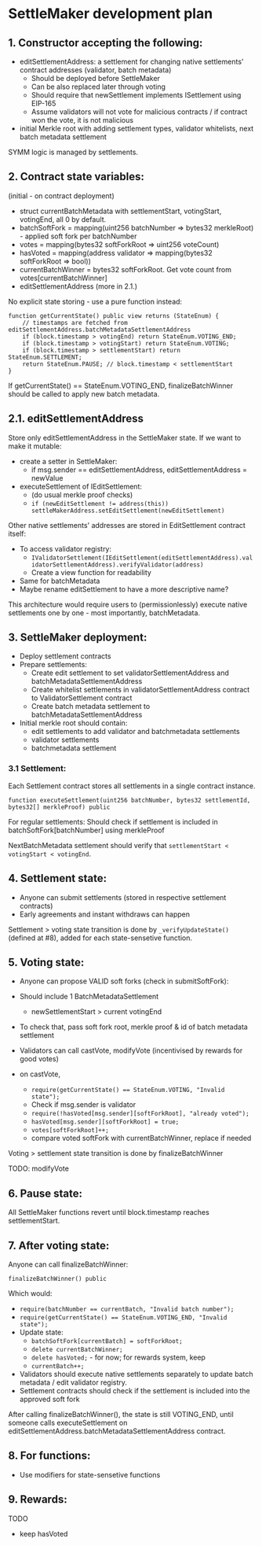 # SettleMaker development plan

## 1. Constructor accepting the following:

- editSettlementAddress: a settlement for changing native settlements' contract addresses (validator, batch metadata)
  - Should be deployed before SettleMaker
  - Can be also replaced later through voting
  - Should require that newSettlement implements ISettlement using EIP-165
  - Assume validators will not vote for malicious contracts / if contract won the vote, it is not malicious
- initial Merkle root with adding settlement types, validator whitelists, next batch metadata settlement

SYMM logic is managed by settlements.

## 2. Contract state variables:

(initial - on contract deployment)

- struct currentBatchMetadata with settlementStart, votingStart, votingEnd, all 0 by default.
- batchSoftFork = mapping(uint256 batchNumber => bytes32 merkleRoot) - applied soft fork per batchNumber
- votes = mapping(bytes32 softForkRoot => uint256 voteCount)
- hasVoted = mapping(address validator => mapping(bytes32 softForkRoot => bool))
- currentBatchWinner = bytes32 softForkRoot. Get vote count from votes[currentBatchWinner]
- editSettlementAddress (more in 2.1.)

No explicit state storing - use a pure function instead:

```solidity
function getCurrentState() public view returns (StateEnum) {
    // timestamps are fetched from editSettlementAddress.batchMetadataSettlementAddress
    if (block.timestamp > votingEnd) return StateEnum.VOTING_END;
    if (block.timestamp > votingStart) return StateEnum.VOTING;
    if (block.timestamp > settlementStart) return StateEnum.SETTLEMENT;
    return StateEnum.PAUSE; // block.timestamp < settlementStart
}
```

If getCurrentState() == StateEnum.VOTING_END, finalizeBatchWinner should be called to apply new batch metadata.

## 2.1. editSettlementAddress

Store only editSettlementAddress in the SettleMaker state. If we want to make it mutable:

- create a setter in SettleMaker:
  - if msg.sender == editSettlementAddress, editSettlementAddress = newValue
- executeSettlement of IEditSettlement:
  - (do usual merkle proof checks)
  - `if (newEditSettlement != address(this)) settleMakerAddress.setEditSettlement(newEditSettlement)`

Other native settlements' addresses are stored in EditSettlement contract itself:

- To access validator registry:
  - `IValidatorSettlement(IEditSettlement(editSettlementAddress).validatorSettlementAddress).verifyValidator(address)`
  - Create a view function for readability
- Same for batchMetadata
- Maybe rename editSettlement to have a more descriptive name?

This architecture would require users to (permissionlessly) execute native settlements one by one - most importantly, batchMetadata.

## 3. SettleMaker deployment:

- Deploy settlement contracts
- Prepare settlements:
  - Create edit settlement to set validatorSettlementAddress and batchMetadataSettlementAddress
  - Create whitelist settlements in validatorSettlementAddress contract to ValidatorSettlement contract
  - Create batch metadata settlement to batchMetadataSettlementAddress
- Initial merkle root should contain:
  - edit settlements to add validator and batchmetadata settlements
  - validator settlements
  - batchmetadata settlement

### 3.1 Settlement:

Each Settlement contract stores all settlements in a single contract instance.

```solidity
function executeSettlement(uint256 batchNumber, bytes32 settlementId, bytes32[] merkleProof) public
```

For regular settlements: Should check if settlement is included in batchSoftFork[batchNumber] using merkleProof

NextBatchMetadata settlement should verify that `settlementStart < votingStart < votingEnd`.

## 4. Settlement state:

- Anyone can submit settlements (stored in respective settlement contracts)
- Early agreements and instant withdraws can happen

Settlement > voting state transition is done by `_verifyUpdateState()` (defined at #8), added for each state-sensetive function.

## 5. Voting state:

- Anyone can propose VALID soft forks (check in submitSoftFork):
- Should include 1 BatchMetadataSettlement
  - newSettlementStart > current votingEnd
- To check that, pass soft fork root, merkle proof & id of batch metadata settlement

- Validators can call castVote, modifyVote (incentivised by rewards for good votes)
- on castVote,
  - `require(getCurrentState() == StateEnum.VOTING, "Invalid state");`
  - Check if msg.sender is validator
  - `require(!hasVoted[msg.sender][softForkRoot], "already voted");`
  - `hasVoted[msg.sender][softForkRoot] = true;`
  - `votes[softForkRoot]++;`
  - compare voted softFork with currentBatchWinner, replace if needed

Voting > settlement state transition is done by finalizeBatchWinner

TODO: modifyVote

## 6. Pause state:

All SettleMaker functions revert until block.timestamp reaches settlementStart.

## 7. After voting state:

Anyone can call finalizeBatchWinner:

```solidity
finalizeBatchWinner() public
```

Which would:

- `require(batchNumber == currentBatch, "Invalid batch number");`
- `require(getCurrentState() == StateEnum.VOTING_END, "Invalid state");`
- Update state:
  - `batchSoftFork[currentBatch] = softForkRoot;`
  - `delete currentBatchWinner;`
  - `delete hasVoted;` - for now; for rewards system, keep
  - `currentBatch++;`
- Validators should execute native settlements separately to update batch metadata / edit validator registry.
- Settlement contracts should check if the settlement is included into the approved soft fork

After calling finalizeBatchWinner(), the state is still VOTING_END, until someone calls executeSettlement on editSettlementAddress.batchMetadataSettlementAddress contract.

## 8. For functions:

- Use modifiers for state-sensetive functions

## 9. Rewards:

TODO

- keep hasVoted
